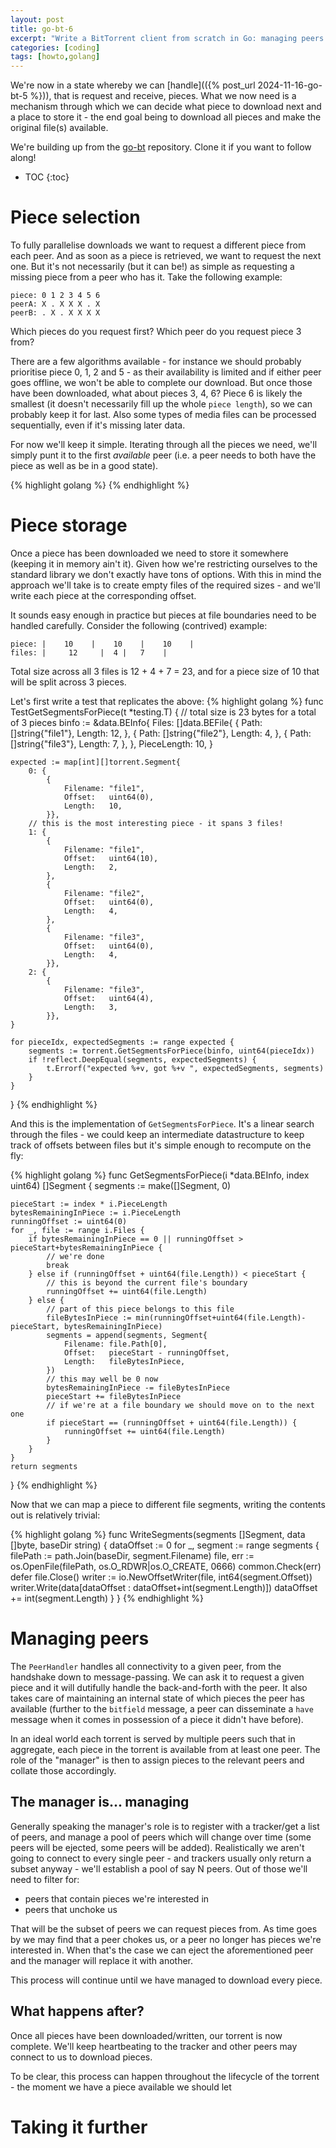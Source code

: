 ```yaml
---
layout: post
title: go-bt-6
excerpt: "Write a BitTorrent client from scratch in Go: managing peers and pieces"
categories: [coding]
tags: [howto,golang]
---
```


We're now in a state whereby we can [handle](({% post_url 2024-11-16-go-bt-5 %})), that is request and receive, pieces. What we now need is a mechanism through which we can decide what piece to download next and a place to store it - the end goal being to download all pieces and make the original file(s) available.

We're building up from the [go-bt](https://github.com/axiomiety/go-bt) repository. Clone it if you want to follow along!

* TOC
{:toc}

# Piece selection

To fully parallelise downloads we want to request a different piece from each peer. And as soon as a piece is retrieved, we want to request the next one. But it's not necessarily (but it can be!) as simple as requesting a missing piece from a peer who has it. Take the following example:

```
piece: 0 1 2 3 4 5 6
peerA: X . X X X . X
peerB: . X . X X X X
```

Which pieces do you request first? Which peer do you request piece 3 from?

There are a few algorithms available - for instance we should probably prioritise piece 0, 1, 2 and 5 - as their availability is limited and if either peer goes offline, we won't be able to complete our download. But once those have been downloaded, what about pieces 3, 4, 6? Piece 6 is likely the smallest (it doesn't necessarily fill up the whole `piece length`), so we can probably keep it for last. Also some types of media files can be processed sequentially, even if it's missing later data.

For now we'll keep it simple. Iterating through all the pieces we need, we'll simply punt it to the first *available* peer (i.e. a peer needs to both have the piece as well as be in a good state).

{% highlight golang %}
{% endhighlight %}

# Piece storage

Once a piece has been downloaded we need to store it somewhere (keeping it in memory ain't it). Given how we're restricting ourselves to the standard library we don't exactly have tons of options. With this in mind the approach we'll take is to create empty files of the required sizes - and we'll write each piece at the corresponding offset.

It sounds easy enough in practice but pieces at file boundaries need to be handled carefully. Consider the following (contrived) example:

```
piece: |    10    |    10    |    10    |
files: |     12     |  4 |   7    |
```

Total size across all 3 files is 12 + 4 + 7 = 23, and for a piece size of 10 that will be split across 3 pieces.

Let's first write a test that replicates the above:
{% highlight golang %}
func TestGetSegmentsForPiece(t *testing.T) {
	// total size is 23 bytes for a total of 3 pieces
	binfo := &data.BEInfo{
		Files: []data.BEFile{
			{
				Path:   []string{"file1"},
				Length: 12,
			},
			{
				Path:   []string{"file2"},
				Length: 4,
			},
			{
				Path:   []string{"file3"},
				Length: 7,
			},
		},
		PieceLength: 10,
	}

	expected := map[int][]torrent.Segment{
		0: {
			{
				Filename: "file1",
				Offset:   uint64(0),
				Length:   10,
			}},
		// this is the most interesting piece - it spans 3 files!
		1: {
			{
				Filename: "file1",
				Offset:   uint64(10),
				Length:   2,
			},
			{
				Filename: "file2",
				Offset:   uint64(0),
				Length:   4,
			},
			{
				Filename: "file3",
				Offset:   uint64(0),
				Length:   4,
			}},
		2: {
			{
				Filename: "file3",
				Offset:   uint64(4),
				Length:   3,
			}},
	}

	for pieceIdx, expectedSegments := range expected {
		segments := torrent.GetSegmentsForPiece(binfo, uint64(pieceIdx))
		if !reflect.DeepEqual(segments, expectedSegments) {
			t.Errorf("expected %+v, got %+v ", expectedSegments, segments)
		}
	}
}
{% endhighlight %}

And this is the implementation of `GetSegmentsForPiece`. It's a linear search through the files - we could keep an intermediate datastructure to keep track of offsets between files but it's simple enough to recompute on the fly:

{% highlight golang %}
func GetSegmentsForPiece(i *data.BEInfo, index uint64) []Segment {
	segments := make([]Segment, 0)

	pieceStart := index * i.PieceLength
	bytesRemainingInPiece := i.PieceLength
	runningOffset := uint64(0)
	for _, file := range i.Files {
		if bytesRemainingInPiece == 0 || runningOffset > pieceStart+bytesRemainingInPiece {
			// we're done
			break
		} else if (runningOffset + uint64(file.Length)) < pieceStart {
			// this is beyond the current file's boundary
			runningOffset += uint64(file.Length)
		} else {
			// part of this piece belongs to this file
			fileBytesInPiece := min(runningOffset+uint64(file.Length)-pieceStart, bytesRemainingInPiece)
			segments = append(segments, Segment{
				Filename: file.Path[0],
				Offset:   pieceStart - runningOffset,
				Length:   fileBytesInPiece,
			})
			// this may well be 0 now
			bytesRemainingInPiece -= fileBytesInPiece
			pieceStart += fileBytesInPiece
			// if we're at a file boundary we should move on to the next one
			if pieceStart == (runningOffset + uint64(file.Length)) {
				runningOffset += uint64(file.Length)
			}
		}
	}
	return segments
}
{% endhighlight %}

Now that we can map a piece to different file segments, writing the contents out is relatively trivial:

{% highlight golang %}
func WriteSegments(segments []Segment, data []byte, baseDir string) {
	dataOffset := 0
	for _, segment := range segments {
		filePath := path.Join(baseDir, segment.Filename)
		file, err := os.OpenFile(filePath, os.O_RDWR|os.O_CREATE, 0666)
		common.Check(err)
		defer file.Close()
		writer := io.NewOffsetWriter(file, int64(segment.Offset))
		writer.Write(data[dataOffset : dataOffset+int(segment.Length)])
		dataOffset += int(segment.Length)
	}
}
{% endhighlight %}

# Managing peers

The `PeerHandler` handles all connectivity to a given peer, from the handshake down to message-passing. We can ask it to request a given piece and it will dutifully handle the back-and-forth with the peer. It also takes care of maintaining an internal state of which pieces the peer has available (further to the `bitfield` message, a peer can disseminate a `have` message when it comes in possession of a piece it didn't have before).

In an ideal world each torrent is served by multiple peers such that in aggregate, each piece in the torrent is available from at least one peer. The role of the "manager" is then to assign pieces to the relevant peers and collate those accordingly.

## The manager is... managing

Generally speaking the manager's role is to register with a tracker/get a list of peers, and manage a pool of peers which will change over time (some peers will be ejected, some peers will be added). Realistically we aren't going to connect to every single peer - and trackers usually only return a subset anyway - we'll establish a pool of say N peers. Out of those we'll need to filter for:
  - peers that contain pieces we're interested in
  - peers that unchoke us

That will be the subset of peers we can request pieces from. As time goes by we may find that a peer chokes us, or a peer no longer has pieces we're interested in. When that's the case we can eject the aforementioned peer and the manager will replace it with another.

This process will continue until we have managed to download every piece.

## What happens after?

Once all pieces have been downloaded/written, our torrent is now complete. We'll keep heartbeating to the tracker and other peers may connect to us to download pieces.

To be clear, this process can happen throughout the lifecycle of the torrent - the moment we have a piece available we should let

# Taking it further
